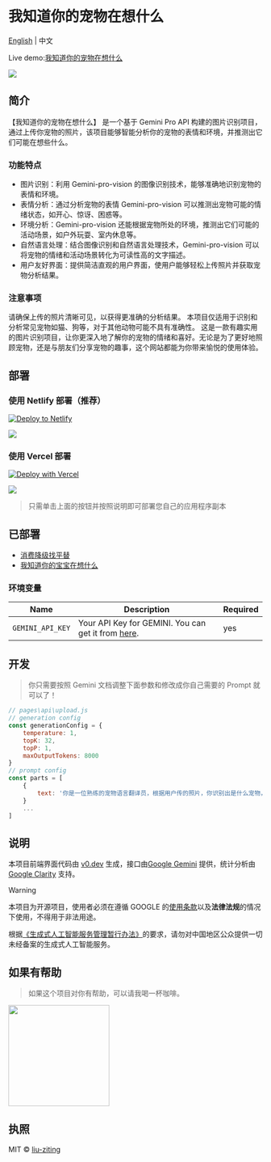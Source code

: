 # 我知道你的宠物在想什么

[English](README.md) | 中文

Live demo:[我知道你的宠物在想什么](https://iknowwhatyourcatisthinking.netlify.app)

<img src="https://iknowwhatyourcatisthinking.netlify.app/demo.jpg"/>

## 简介

【我知道你的宠物在想什么】 是一个基于 Gemini Pro API 构建的图片识别项目，通过上传你宠物的照片，该项目能够智能分析你的宠物的表情和环境，并推测出它们可能在想些什么。

### 功能特点

-   图片识别：利用 Gemini-pro-vision 的图像识别技术，能够准确地识别宠物的表情和环境。
-   表情分析：通过分析宠物的表情 Gemini-pro-vision 可以推测出宠物可能的情绪状态，如开心、惊讶、困惑等。
-   环境分析：Gemini-pro-vision 还能根据宠物所处的环境，推测出它们可能的活动场景，如户外玩耍、室内休息等。
-   自然语言处理：结合图像识别和自然语言处理技术，Gemini-pro-vision 可以将宠物的情绪和活动场景转化为可读性高的文字描述。
-   用户友好界面：提供简洁直观的用户界面，使用户能够轻松上传照片并获取宠物分析结果。

### 注意事项

请确保上传的照片清晰可见，以获得更准确的分析结果。
本项目仅适用于识别和分析常见宠物如猫、狗等，对于其他动物可能不具有准确性。
这是一款有趣实用的图片识别项目，让你更深入地了解你的宠物的情绪和喜好。无论是为了更好地照顾宠物，还是与朋友们分享宠物的趣事，这个网站都能为你带来愉悦的使用体验。

## 部署

### 使用 Netlify 部署（推荐）

[![Deploy to Netlify](https://www.netlify.com/img/deploy/button.svg)](https://app.netlify.com/start/deploy?repository=https://github.com/liu-ziting/PetThoughts)

<img src="https://iknowwhatyourcatisthinking.netlify.app/v1.png"/>

### 使用 Vercel 部署

[![Deploy with Vercel](https://vercel.com/button)](https://vercel.com/new/clone?repository-url=https://github.com/liu-ziting/PetThoughts&env=GEMINI_API_KEY)

<img src="https://iknowwhatyourcatisthinking.netlify.app/v2.png"/>

> 只需单击上面的按钮并按照说明即可部署您自己的应用程序副本

## 已部署

-   [消费降级找平替](https://cheapthing.netlify.app)
-   [我知道你的宝宝在想什么](https://babythoughts.netlify.app)

### 环境变量

| Name             | Description                                                                                    | Required |
| ---------------- | ---------------------------------------------------------------------------------------------- | -------- |
| `GEMINI_API_KEY` | Your API Key for GEMINI. You can get it from [here](https://makersuite.google.com/app/apikey). | yes      |

## 开发

> 你只需要按照 Gemini 文档调整下面参数和修改成你自己需要的 Prompt 就可以了！

```javascript
// pages\api\upload.js
// generation config
const generationConfig = {
    temperature: 1,
    topK: 32,
    topP: 1,
    maxOutputTokens: 8000
}
// prompt config
const parts = [
    {
        text: '你是一位熟练的宠物语言翻译员，根据用户传的照片，你识别出是什么宠物，准确猜测宠物的情绪和想法，你可以根据宠物的肢体语言、表情、周围环境猜测宠物想说什么。翻译完后，请根据宠物的语气给出宠物的“声音”，口语自然一点，用中文回答，格式如下：🐶：<这是什么宠物><宠物的想法>。用户上传的图片中，如果没有宠物，则返回“图片中没有宠物~""'
    }
    ...
]
```

## 说明

本项目前端界面代码由 [v0.dev](https://v0.dev/t/AqOuyxMjm7u 'v0.dev') 生成，接口由[Google Gemini](https://deepmind.google/technologies/gemini/#introduction 'Google Gemini') 提供，统计分析由[Google Clarity](https://clarity.microsoft.com/projects 'Google Gemini') 支持。

> [!WARNING]
> 本项目为开源项目，使用者必须在遵循 GOOGLE 的[使用条款](https://ai.google.dev/terms)以及**法律法规**的情况下使用，不得用于非法用途。
>
> 根据[《生成式人工智能服务管理暂行办法》](http://www.cac.gov.cn/2023-07/13/c_1690898327029107.htm)的要求，请勿对中国地区公众提供一切未经备案的生成式人工智能服务。

## 如果有帮助

> 如果这个项目对你有帮助，可以请我喝一杯咖啡。

<img style="width:200px" src="https://iknowwhatyourcatisthinking.netlify.app/qrcode.jpg"/>

## 执照

MIT © [liu-ziting](https://github.com/liu-ziting/PetThoughts/blob/main/LICENSE.txt)
